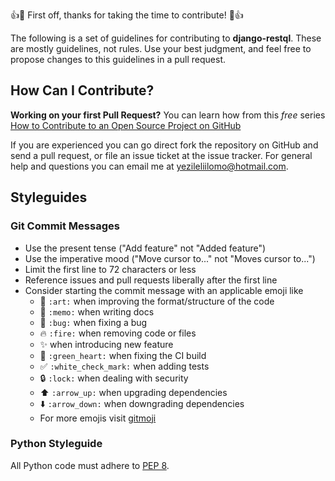 :+1::tada: First off, thanks for taking the time to contribute! :tada::+1:

The following is a set of guidelines for contributing to **django-restql**. These are mostly guidelines, not rules. Use your best judgment, and feel free to propose changes to this guidelines in a pull request.

## How Can I Contribute?

**Working on your first Pull Request?** You can learn how from this *free* series [How to Contribute to an Open Source Project on GitHub](https://egghead.io/series/how-to-contribute-to-an-open-source-project-on-github) 

If you are experienced you can go direct fork the repository on GitHub and send a pull request, or file an issue ticket at the issue tracker. For general help and questions you can email me at [yezileliilomo@hotmail.com](mailto:yezileliilomo@hotmail.com).

## Styleguides

### Git Commit Messages

* Use the present tense ("Add feature" not "Added feature")
* Use the imperative mood ("Move cursor to..." not "Moves cursor to...")
* Limit the first line to 72 characters or less
* Reference issues and pull requests liberally after the first line
* Consider starting the commit message with an applicable emoji like
    * :art: `:art:` when improving the format/structure of the code
    * :memo: `:memo:` when writing docs
    * :bug: `:bug:` when fixing a bug
    * :fire: `:fire:` when removing code or files
    * :sparkles: when introducing new feature
    * :green_heart: `:green_heart:` when fixing the CI build
    * :white_check_mark: `:white_check_mark:` when adding tests
    * :lock: `:lock:` when dealing with security
    * :arrow_up: `:arrow_up:` when upgrading dependencies
    * :arrow_down: `:arrow_down:` when downgrading dependencies
    * For more emojis visit [gitmoji](https://gitmoji.dev/)

### Python Styleguide

All Python code must adhere to [PEP 8](https://www.python.org/dev/peps/pep-0008/).